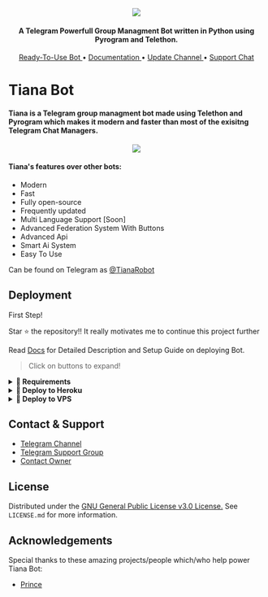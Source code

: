 <p align="center"><img src="https://telegra.ph/file/8edbffafac3e7f3e8ad10.jpg"></p>

<h4 align="center">
    A Telegram Powerfull Group Managment Bot written in Python using Pyrogram and Telethon.
</h4>
<p align="center">
    <a href="https://t.me/Tiana_Prince_Bot"> Ready-To-Use Bot </a> •
    <a href="http://www.prince-botz.tk/2022/02/tiana-bot.html?m=1"> Documentation </a> •
    <a href="https://t.me/TianaxUpdates"> Update Channel </a> •
    <a href="https://t.me/TianaxSupport"> Support Chat </a> 
</p>
    
# Tiana Bot
#### Tiana is a Telegram group managment bot made using Telethon and Pyrogram which makes it modern and faster than most of the exisitng Telegram Chat Managers.
<p align="center"><img src="https://telegra.ph/file/fae3dd2a2c6e491e4893e.jpg"></p>

#### Tiana's features over other bots:
- Modern
- Fast
- Fully open-source
- Frequently updated
- Multi Language Support [Soon]
- Advanced Federation System With Buttons
- Advanced Api
- Smart Ai System
- Easy To Use

Can be found on Telegram as [@TianaRobot](https://t.me/TIANA_PRINCE_BOT)

## Deployment
First Step!

Star ⭐ the repository!!
It really motivates me to continue this project further

Read [Docs](http://www.prince-botz.tk/2022/02/tiana-bot.html?m=1) for Detailed Description and Setup Guide on deploying Bot.

> Click on buttons to expand!
<details>
<summary><b>🔗 Requirements</b></summary>
<br>
    
- [Python3.9](https://www.python.org/downloads/release/python-390/)
- [Telegram API Key](https://docs.pyrogram.org/intro/setup#api-keys)
- [Telegram Bot Token](https://t.me/botfather)
- [MongoDB URI](https://telegra.ph/How-To-get-Mongodb-URI-04-06)

</details>

<details>
<summary><b>🔗 Deploy to Heroku</b></summary>
<br>

> Heroku has two vars[ HEROKU_API_KEY & HEROKU_APP_NAME ] for Updater to work. 
> By setting those two vars you can get logs of your heroku app, set var, edit var, delete vars , check dyno usage and update bot. 
> Those two vars are not Mandatory! You can leave them blank too. 
    
<h4>Click the button below to deploy Tiana Group Managment Bot on Heroku!</h4>    
<p><a href="https://heroku.com/deploy?template=https://github.com/TheAltronX/AltronX1"><img src="https://img.shields.io/badge/Deploy%20To%20Heroku-blueviolet?style=for-the-badge&logo=heroku" width="200""/></a></p>

<h4>Click the button below to deploy Tiana Music Bot on Heroku!</h4>    
<p><a href="https://heroku.com/deploy?template=https://github.com/Prince301102/Tiana-Music"><img src="https://img.shields.io/badge/Deploy%20To%20Heroku-blueviolet?style=for-the-badge&logo=heroku" width="200""/></a></p> 
</details>

<details>
<summary><b>🔗 Deploy to VPS</b></summary>
<br>


```console
$ git clone https://github.com/TheAltronX/AltronX1
$ cd TianaBot
$ pip3 install -U -r requirements.txt
$ cp sample.env .env
```
> Edit .env with your values and then start bot with
```console
$ bash start
```

</details>

## Contact & Support

- [Telegram Channel](https://t.me/TianaxUpdates)
- [Telegram Support Group](https://t.me/TianaxSupport)
- [Contact Owner](https://t.me/PrincexAssistantBot)

## License

Distributed under the [GNU General Public License v3.0 License.](https://github.com/TheAltronX/AltronX1/blob/main/LICENSE) See `LICENSE.md` for more information.

## Acknowledgements

Special thanks to these amazing projects/people which/who help power Tiana Bot:

- [Prince](https://t.me/NoobxCoder)
